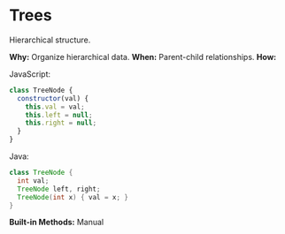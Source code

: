 # Trees

Hierarchical structure.

**Why:** Organize hierarchical data.
**When:** Parent-child relationships.
**How:**

JavaScript:
```js
class TreeNode {
  constructor(val) {
    this.val = val;
    this.left = null;
    this.right = null;
  }
}
```

Java:
```java
class TreeNode {
  int val;
  TreeNode left, right;
  TreeNode(int x) { val = x; }
}
```

**Built-in Methods:** Manual
